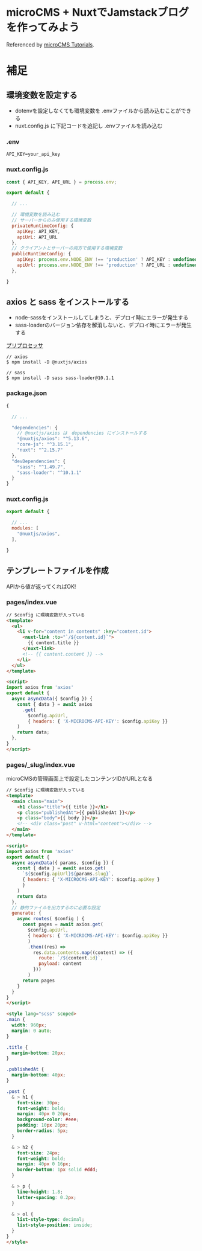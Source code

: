 # microCMS + NuxtでJamstackブログを作ってみよう
Referenced by [microCMS Tutorials](https://blog.microcms.io/microcms-nuxt-jamstack-blog/).

# 補足

## 環境変数を設定する

- dotenvを設定しなくても環境変数を .envファイルから読み込むことができる
- nuxt.config.js に下記コードを追記し .envファイルを読み込む

### .env

```
API_KEY=your_api_key
```

### nuxt.config.js

```javascript
const { API_KEY, API_URL } = process.env;

export default {

  // ...

  // 環境変数を読み込む
  // サーバーからのみ使用する環境変数
  privateRuntimeConfig: {
    apiKey: API_KEY,
    apiUrL: API_URL
  },
  // クライアントとサーバーの両方で使用する環境変数
  publicRuntimeConfig: {
    apiKey: process.env.NODE_ENV !== 'production' ? API_KEY : undefined,
    apiUrl: process.env.NODE_ENV !== 'production' ? API_URL : undefined
  },

}
```

## axios と sass をインストールする

- node-sassをインストールしてしまうと、デプロイ時にエラーが発生する
- sass-loaderのバージョン依存を解消しないと、デプロイ時にエラーが発生する

[プリプロセッサ](https://nuxtjs.org/ja/docs/features/configuration/#%E3%83%97%E3%83%AA%E3%83%97%E3%83%AD%E3%82%BB%E3%83%83%E3%82%B5)

```
// axios
$ npm install -D @nuxtjs/axios

// sass
$ npm install -D sass sass-loader@10.1.1
```

### package.json

```javascript
{

  // ...

  "dependencies": {
    // @nuxtjs/axios は　dependencies にインストールする
    "@nuxtjs/axios": "^5.13.6",
    "core-js": "^3.15.1",
    "nuxt": "^2.15.7"
  },
  "devDependencies": {
    "sass": "^1.49.7",
    "sass-loader": "^10.1.1"
  }
}
```

### nuxt.config.js

```javascript
export default {

  // ...
  modules: [
    "@nuxtjs/axios",
  ],

}
```

## テンプレートファイルを作成
APIから値が返ってくればOK!

### pages/index.vue

```html
// $config に環境変数が入っている
<template>
  <ul>
    <li v-for="content in contents" :key="content.id">
      <nuxt-link :to="`/${content.id}`">
        {{ content.title }}
      </nuxt-link>
      <!-- {{ content.content }} -->
    </li>
  </ul>
</template>

<script>
import axios from 'axios'
export default {
  async asyncData({ $config }) {
    const { data } = await axios
      .get(
        $config.apiUrl,
        { headers: { 'X-MICROCMS-API-KEY': $config.apiKey }}
    )
    return data;
  },
}
</script>
```

### pages/_slug/index.vue
microCMSの管理画面上で設定したコンテンツIDがURLとなる

```html
// $config に環境変数が入っている
<template>
  <main class="main">
    <h1 class="title">{{ title }}</h1>
    <p class="publishedAt">{{ publishedAt }}</p>
    <p class="body">{{ body }}</p>
    <!-- <div class="post" v-html="content"></div> -->
  </main>
</template>

<script>
import axios from 'axios'
export default {
  async asyncData({ params, $config }) {
    const { data } = await axios.get(
      `${$config.apiUrl}${params.slug}`,
      { headers: { 'X-MICROCMS-API-KEY': $config.apiKey }
      }
    )
    return data
  },
  // 静的ファイルを出力するのに必要な設定
  generate: {
    async routes( $config ) {
      const pages = await axios.get(
        $config.apiUrl,
        { headers: { 'X-MICROCMS-API-KEY': $config.apiKey }}
        )
        .then((res) =>
          res.data.contents.map((content) => ({
            route: `/${content.id}`,
            payload: content
          }))
        )
      return pages
    }
  }
}
</script>

<style lang="scss" scoped>
.main {
  width: 960px;
  margin: 0 auto;
}

.title {
  margin-bottom: 20px;
}

.publishedAt {
  margin-bottom: 40px;
}

.post {
  & > h1 {
    font-size: 30px;
    font-weight: bold;
    margin: 40px 0 20px;
    background-color: #eee;
    padding: 10px 20px;
    border-radius: 5px;
  }

  & > h2 {
    font-size: 24px;
    font-weight: bold;
    margin: 40px 0 16px;
    border-bottom: 1px solid #ddd;
  }

  & > p {
    line-height: 1.8;
    letter-spacing: 0.2px;
  }

  & > ol {
    list-style-type: decimal;
    list-style-position: inside;
  }
}
</style>
```
